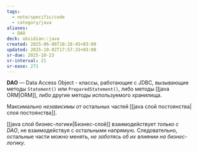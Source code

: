 ```yaml
---
tags:
  - note/specific/code
  - category/java
aliases:
  - DAO
deck: obsidian::java
created: 2025-06-06T10:28:45+03:00
updated: 2025-10-02T17:57:33+03:00
sr-due: 2025-10-23
sr-interval: 21
sr-ease: 271
---
```


**DAO**
—
Data Access Object - классы, работающие с JDBC, вызывающие методы `Statement()` или `PreparedStatement()`, либо методы [[java ORM|ORM]], либо другие методы используемого хранилища.

Максимально *независимы* от остальных частей [[java слой постоянства|слоя постоянства]].

[[java слой бизнес-логики|Бизнес-слой]] взаимодействует *только с DAO*, не взаимодействуя с остальными напрямую. Следовательно, остальные части можно менять, *не заботясь об их влиянии на бизнес-логику*.
